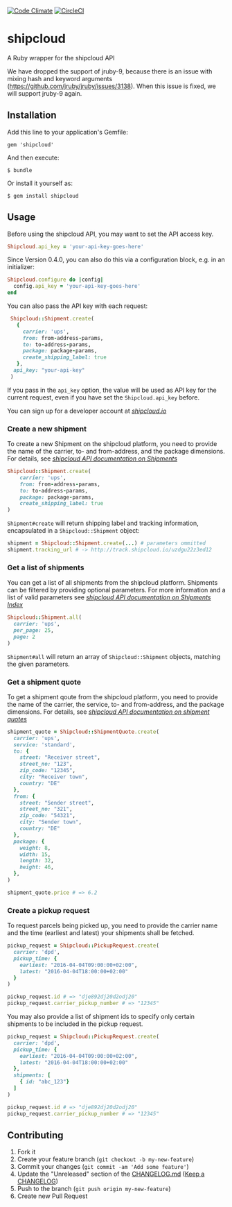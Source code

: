 [![Code Climate](https://codeclimate.com/github/shipcloud/shipcloud-ruby.png)](https://codeclimate.com/github/shipcloud/shipcloud-ruby) [![CircleCI](https://circleci.com/gh/shipcloud/shipcloud-ruby/tree/master.svg?style=svg)](https://circleci.com/gh/shipcloud/shipcloud-ruby/tree/master)

# shipcloud

A Ruby wrapper for the shipcloud API

We have dropped the support of jruby-9, because there is an issue with mixing hash and keyword arguments (https://github.com/jruby/jruby/issues/3138). When this issue is fixed, we will support jruby-9 again.

## Installation

Add this line to your application's Gemfile:

    gem 'shipcloud'

And then execute:

    $ bundle

Or install it yourself as:

    $ gem install shipcloud

## Usage

Before using the shipcloud API, you may want to set the API access key.

```ruby
Shipcloud.api_key = 'your-api-key-goes-here'
```

Since Version 0.4.0, you can also do this via a configuration block, e.g. in an initializer:

```ruby
Shipcloud.configure do |config|
  config.api_key = 'your-api-key-goes-here'
end
```

You can also pass the API key with each request:
```ruby
 Shipcloud::Shipment.create(
   {
     carrier: 'ups',
     from: from-address-params,
     to: to-address-params,
     package: package-params,
     create_shipping_label: true
   },
  api_key: "your-api-key"
 )
```
If you pass in the ```api_key``` option, the value will be used as API key for the current request, even if you have set the ```Shipcloud.api_key``` before.

You can sign up for a developer account at *[shipcloud.io](http://www.shipcloud.io)*

### Create a new shipment

To create a new Shipment on the shipcloud platform, you need to provide the name of the carrier, to- and from-address, and the package dimensions.
For details, see *[shipcloud API documentation on Shipments](http://developers.shipcloud.io/reference/#shipments)*
```ruby
Shipcloud::Shipment.create(
    carrier: 'ups',
    from: from-address-params,
    to: to-address-params,
    package: package-params,
    create_shipping_label: true
)
```

`Shipment#create` will return shipping label and tracking information, encapsulated in a `Shipcloud::Shipment` object:

```ruby
shipment = Shipcloud::Shipment.create(...) # parameters ommitted
shipment.tracking_url # -> http://track.shipcloud.io/uzdgu22z3ed12
```

### Get a list of shipments

You can get a list of all shipments from the shipcloud platform. Shipments can be filtered by providing optional parameters. For more information and a list of valid parameters see *[shipcloud API documentation on Shipments Index](https://developers.shipcloud.io/reference/#getting-a-list-of-shipments)*

```ruby
Shipcloud::Shipment.all(
  carrier: 'ups',
  per_page: 25,
  page: 2
)
```

`Shipment#all` will return an array of `Shipcloud::Shipment` objects, matching the given parameters.

### Get a shipment quote

To get a shipment qoute from the shipcloud platform, you need to provide the name of the carrier, the service, to- and from-address, and the package dimensions.
For details, see *[shipcloud API documentation on shipment quotes](https://developers.shipcloud.io/reference/#shipment-quotes)*

```ruby
shipment_quote = Shipcloud::ShipmentQuote.create(
  carrier: 'ups',
  service: 'standard',
  to: {
    street: "Receiver street",
    street_no: "123",
    zip_code: "12345",
    city: "Receiver town",
    country: "DE"
  },
  from: {
    street: "Sender street",
    street_no: "321",
    zip_code: "54321",
    city: "Sender town",
    country: "DE"
  },
  package: {
    weight: 8,
    width: 15,
    length: 32,
    height: 46,
  },
)

shipment_quote.price # => 6.2
```

### Create a pickup request

To request parcels being picked up, you need to provide the carrier name and the time (earliest and latest) your shipments shall be fetched.

```ruby
pickup_request = Shipcloud::PickupRequest.create(
  carrier: 'dpd',
  pickup_time: {
    earliest: "2016-04-04T09:00:00+02:00",
    latest: "2016-04-04T18:00:00+02:00"
  }
)

pickup_request.id # => "dje892dj20d2odj20"
pickup_request.carrier_pickup_number # => "12345"
```

You may also provide a list of shipment ids to specify only certain shipments to be included in the pickup request.

```ruby
pickup_request = Shipcloud::PickupRequest.create(
  carrier: 'dpd',
  pickup_time: {
    earliest: "2016-04-04T09:00:00+02:00",
    latest: "2016-04-04T18:00:00+02:00"
  },
  shipments: [
    { id: "abc_123"}
  ]
)

pickup_request.id # => "dje892dj20d2odj20"
pickup_request.carrier_pickup_number # => "12345"
```



## Contributing

1. Fork it
2. Create your feature branch (`git checkout -b my-new-feature`)
3. Commit your changes (`git commit -am 'Add some feature'`)
4. Update the "Unreleased" section of the [CHANGELOG.md](CHANGELOG.md) ([Keep a CHANGELOG](http://keepachangelog.com/))
5. Push to the branch (`git push origin my-new-feature`)
6. Create new Pull Request
